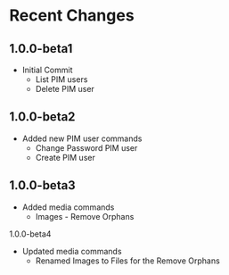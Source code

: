 # Recent Changes


1.0.0-beta1
-------

* Initial Commit
    - List PIM users
    - Delete PIM user
    
    
1.0.0-beta2
-------

* Added new PIM user commands
    - Change Password PIM user
    - Create PIM user
    
    
1.0.0-beta3
-------

* Added media commands
    - Images - Remove Orphans

1.0.0-beta4

* Updated media commands
    - Renamed Images to Files for the Remove Orphans

